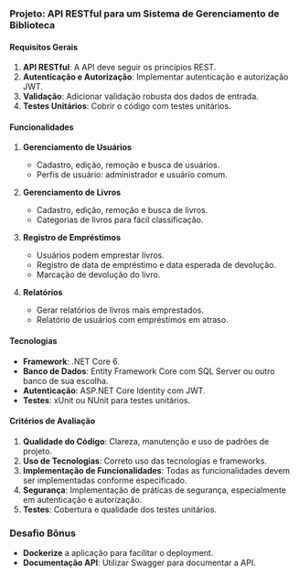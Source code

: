 ### Projeto: API RESTful para um Sistema de Gerenciamento de Biblioteca

#### Requisitos Gerais
1. **API RESTful**: A API deve seguir os princípios REST.
2. **Autenticação e Autorização**: Implementar autenticação e autorização JWT.
3. **Validação**: Adicionar validação robusta dos dados de entrada.
4. **Testes Unitários**: Cobrir o código com testes unitários.

#### Funcionalidades
1. **Gerenciamento de Usuários**
   - Cadastro, edição, remoção e busca de usuários.
   - Perfis de usuário: administrador e usuário comum.

2. **Gerenciamento de Livros**
   - Cadastro, edição, remoção e busca de livros.
   - Categorias de livros para fácil classificação.

3. **Registro de Empréstimos**
   - Usuários podem emprestar livros.
   - Registro de data de empréstimo e data esperada de devolução.
   - Marcação de devolução do livro.

4. **Relatórios**
   - Gerar relatórios de livros mais emprestados.
   - Relatório de usuários com empréstimos em atraso.

#### Tecnologias
- **Framework**: .NET Core 6.
- **Banco de Dados**: Entity Framework Core com SQL Server ou outro banco de sua escolha.
- **Autenticação**: ASP.NET Core Identity com JWT.
- **Testes**: xUnit ou NUnit para testes unitários.

#### Critérios de Avaliação
1. **Qualidade do Código**: Clareza, manutenção e uso de padrões de projeto.
2. **Uso de Tecnologias**: Correto uso das tecnologias e frameworks.
3. **Implementação de Funcionalidades**: Todas as funcionalidades devem ser implementadas conforme especificado.
4. **Segurança**: Implementação de práticas de segurança, especialmente em autenticação e autorização.
5. **Testes**: Cobertura e qualidade dos testes unitários.

### Desafio Bônus
- **Dockerize** a aplicação para facilitar o deployment.
- **Documentação API**: Utilizar Swagger para documentar a API.
